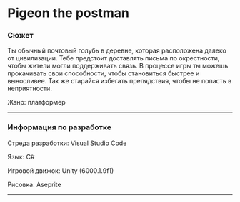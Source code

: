 # Pigeon the postman

### Сюжет

Ты обычный почтовый голубь в деревне, которая расположена далеко от цивилизации. Тебе предстоит доставлять письма по окрестности, чтобы жители могли поддерживать связь. В процессе игры ты можешь прокачивать свои способности, чтобы становиться быстрее и выносливее. Так же старайся избегать препядствия, чтобы не попасть в неприятности.

Жанр: платформер
___
### Информация по разработке

Стреда разработки: Visual Studio Code

Язык: C#

Игровой движок: Unity (6000.1.9f1)

Рисовка: Aseprite
___